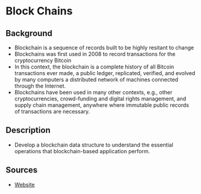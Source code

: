 # Block Chains

## Background
- Blockchain is a sequence of records built to be highly resitant to change
- Blockchains was first used in 2008 to record transactions for the cryptocurrency Bitcoin
- In this context, the blockchain is a complete history of all Bitcoin transactions ever made, a public ledger, replicated, verified, and evolved by many computers a distributed network of machines connected through the Internet.
- Blockchains have been used in many other contexts, e.g., other cryptocurrencies, crowd-funding and digital rights management, and supply chain management, anywhere where immutable public records of transactions are necessary.

## Description
- Develop a blockchain data structure to understand the essential operations that blockchain-based application perform.

## Sources

* [Website](http://www.cs.grinnell.edu/~osera/courses/csc207/17sp/homeworks/block-chain.html)

